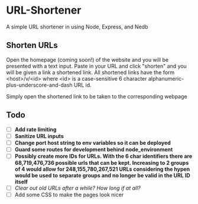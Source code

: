 # URL-Shortener
A simple URL shortener in using Node, Express, and Nedb

## Shorten URLs

Open the homepage (coming soon!) of the website and you will be presented with a text input. Paste in your URL and click "shorten" and you will be 
given a link a shortened link. All shortened links have the form &lt;host&gt;/v/&lt;id&gt; where &lt;id&gt; is a case-sensitive 6 character 
alphanumeric-plus-underscore-and-dash URL id.

Simply open the shortened link to be taken to the corresponding webpage

## Todo

*  [ ]  **Add rate limiting**
*  [ ]  **Sanitize URL inputs**
*  [ ]  **Change port host string to env variables so it can be deployed**
*  [ ]  **Guard some routes for development behind node_environment**
*  [ ]  **Possibly create more IDs for URLs. With the 6 char identifiers there are 68,719,476,736 possible urls that can be kept. Increasing to 2 groups of 4 
would allow for 248,155,780,267,521 URLs considering the hypen would be used to separate groups and no longer be valid in the URL ID itself**
*  [ ]  *Clear out old URLs after a while? How long if at all?*
*  [ ]  Add some CSS to make the pages look nicer
